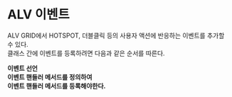 # ALV 이벤트
ALV GRID에서 HOTSPOT, 더블클릭 등의 사용자 액션에 반응하는 이벤트를 추가할 수 있다. <BR>
클래스 간에 이벤트를 등록하려면 다음과 같은 순서를 따른다.

**이벤트 선언**<BR>
**이벤트 핸들러 메서드를 정의하여** <BR>
**이벤트 핸들러 메서드를 등록해야한다.**

